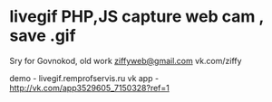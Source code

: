 livegif PHP,JS capture web cam , save .gif
=======
Sry for Govnokod, old work 
ziffyweb@gmail.com
vk.com/ziffy

demo - livegif.remprofservis.ru
vk app - http://vk.com/app3529605_7150328?ref=1
